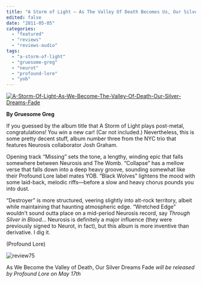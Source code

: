 ```yaml
---
title: "A Storm of Light – As The Valley Of Death Becomes Us, Our Silver Memories Fade"
edited: false
date: "2011-05-05"
categories:
  - "featured"
  - "reviews"
  - "reviews-audio"
tags:
  - "a-storm-of-light"
  - "gruesome-greg"
  - "neurot"
  - "profound-lore"
  - "yob"
---
```


[![](http://www.hellbound.ca/wp-content/uploads/2011/05/A-Storm-Of-Light-As-We-Become-The-Valley-Of-Death-Our-Silver-Dreams-Fade.jpeg "A-Storm-Of-Light-As-We-Become-The-Valley-Of-Death-Our-Silver-Dreams-Fade")](http://www.hellbound.ca/wp-content/uploads/2011/05/A-Storm-Of-Light-As-We-Become-The-Valley-Of-Death-Our-Silver-Dreams-Fade.jpeg)

**By Gruesome Greg**

If you guessed by the album title that A Storm of Light plays post-metal, congratulations! You win a new car! (Car not included.) Nevertheless, this is some pretty decent stuff, album number three from the NYC trio that features Neurosis collaborator Josh Graham.

Opening track “Missing” sets the tone, a lengthy, winding epic that falls somewhere between Neurosis and The Womb. “Collapse” has a mellow verse that falls down into a deep heavy groove, sounding somewhat like their Profound Lore label mates YOB. “Black Wolves” lightens the mood with some laid-back, melodic riffs—before a slow and heavy chorus pounds you into dust.

“Destroyer” is more structured, veering slightly into alt-rock territory, albeit while maintaining that haunting atmospheric edge. “Wretched Edge” wouldn’t sound outta place on a mid-period Neurosis record, say _Through Silver in Blood_… Neurosis is definitely a major influence (they were previously signed to Neurot, in fact), but this album is more inventive than derivative. I dig it.

(Profound Lore)

![](http://www.hellbound.ca/wp-content/uploads/2009/09/review75.png "review75")

As We Become the Valley of Death, Our Silver Dreams Fade _will be released by Profound Lore on May 17th_
